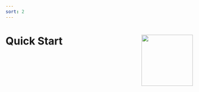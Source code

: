 ```yaml
---
sort: 2
---
```


# Quick Start <img src="/assets/images/dfqr_hex.png?raw=true" align="right" height="138" />
